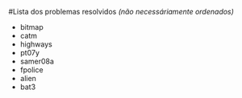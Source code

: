 #Lista dos problemas resolvidos 
*(não necessáriamente ordenados)*

- bitmap
- catm
- highways
- pt07y
- samer08a
- fpolice
- alien
- bat3

